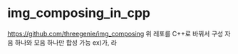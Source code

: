 # img_composing_in_cpp

https://github.com/threegenie/img_composing
위 레포를 C++로 바꿔서 구성
자음 하나와 모음 하나만 합성 가능 ex)가, 라
